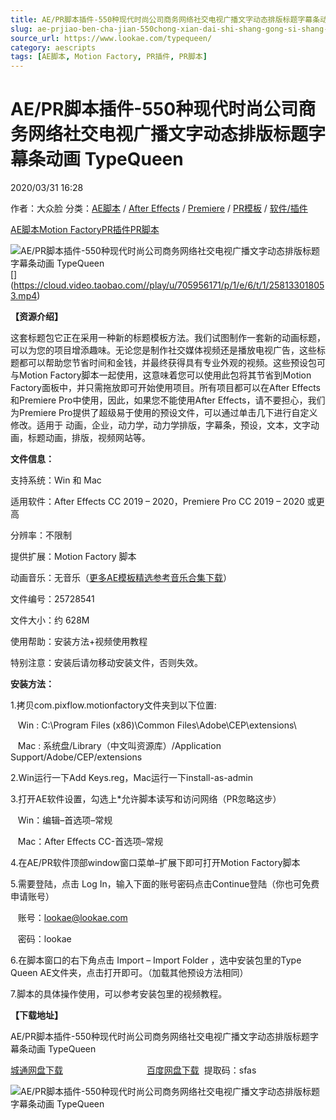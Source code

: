 ```yaml
---
title: AE/PR脚本插件-550种现代时尚公司商务网络社交电视广播文字动态排版标题字幕条动画 TypeQueen
slug: ae-prjiao-ben-cha-jian-550chong-xian-dai-shi-shang-gong-si-shang-wu-wang-luo-she-jiao-dian-shi-yan-bo-wen-zi-dong-tai-pai-ban-biao-ti-zi-mu-tiao-dong-hua-typequeen
source_url: https://www.lookae.com/typequeen/
category: aescripts
tags: [AE脚本, Motion Factory, PR插件, PR脚本]
---
```

# AE/PR脚本插件-550种现代时尚公司商务网络社交电视广播文字动态排版标题字幕条动画 TypeQueen

2020/03/31 16:28

作者：大众脸
分类：[AE脚本](https://www.lookae.com/after-effects/aescripts/) / [After Effects](https://www.lookae.com/after-effects/) / [Premiere](https://www.lookae.com/qitarjcj/premierezy/) / [PR模板](https://www.lookae.com/prmoban/) / [软件/插件](https://www.lookae.com/qitarjcj/)

[AE脚本](https://www.lookae.com/tag/ae%e8%84%9a%e6%9c%ac/)[Motion Factory](https://www.lookae.com/tag/motion-factory/)[PR插件](https://www.lookae.com/tag/pr%e6%8f%92%e4%bb%b6/)[PR脚本](https://www.lookae.com/tag/pr%e8%84%9a%e6%9c%ac/)

![AE/PR脚本插件-550种现代时尚公司商务网络社交电视广播文字动态排版标题字幕条动画 TypeQueen](https://www.lookae.com/wp-content/uploads/2020/03/TypeQueen.jpg "AE/PR脚本插件-550种现代时尚公司商务网络社交电视广播文字动态排版标题字幕条动画 TypeQueen-LookAE.com")  
[﻿[﻿﻿﻿]("https://cloud.video.taobao.com//play/u/705956171/p/1/e/6/t/1/258133018053.mp4)](https://cloud.video.taobao.com//play/u/705956171/p/1/e/6/t/1/258133018053.mp4)

**【资源介绍】**

这套标题包它正在采用一种新的标题模板方法。我们试图制作一套新的动画标题，可以为您的项目增添趣味。无论您是制作社交媒体视频还是播放电视广告，这些标题都可以帮助您节省时间和金钱，并最终获得具有专业外观的视频。这些预设包可与Motion Factory脚本一起使用，这意味着您可以使用此包将其节省到Motion Factory面板中，并只需拖放即可开始使用项目。所有项目都可以在After Effects和Premiere Pro中使用，因此，如果您不能使用After Effects，请不要担心，我们为Premiere Pro提供了超级易于使用的预设文件，可以通过单击几下进行自定义修改。适用于 动画，企业，动力学，动力学排版，字幕条，预设，文本，文字动画，标题动画，排版，视频网站等。

**文件信息：**

支持系统：Win 和 Mac

适用软件：After Effects CC 2019 – 2020，Premiere Pro CC 2019 – 2020 或更高

分辨率：不限制

提供扩展：Motion Factory 脚本

动画音乐：无音乐（[更多AE模板精选参考音乐合集下载](https://item.taobao.com/item.htm?spm=a1z10.1.w4004-2793089344.4.MUvxbV&id=37289930486)）

文件编号：25728541

文件大小：约 628M

使用帮助：安装方法+视频使用教程

特别注意：安装后请勿移动安装文件，否则失效。

**安装方法：**

1.拷贝com.pixflow.motionfactory文件夹到以下位置:

   Win : C:\Program Files (x86)\Common Files\Adobe\CEP\extensions\

   Mac : 系统盘/Library（中文叫资源库）/Application Support/Adobe/CEP/extensions

2.Win运行一下Add Keys.reg，Mac运行一下install-as-admin

3.打开AE软件设置，勾选上\*允许脚本读写和访问网络（PR忽略这步）

   Win：编辑–首选项–常规

   Mac：After Effects CC-首选项–常规

4.在AE/PR软件顶部window窗口菜单–扩展下即可打开Motion Factory脚本

5.需要登陆，点击 Log In，输入下面的账号密码点击Continue登陆（你也可免费申请账号）

   账号：lookae@lookae.com

   密码：lookae

6.在脚本窗口的右下角点击 Import – Import Folder ，选中安装包里的Type Queen AE文件夹，点击打开即可。（加载其他预设方法相同）

7.脚本的具体操作使用，可以参考安装包里的视频教程。

**【下载地址】**

AE/PR脚本插件-550种现代时尚公司商务网络社交电视广播文字动态排版标题字幕条动画 TypeQueen

[城通网盘下载](https://72k.us/file/680462-433857024)                                  [百度网盘下载](https://pan.baidu.com/s/1X06jYCdKY_DNebvoU6N_UA)  提取码：sfas

![AE/PR脚本插件-550种现代时尚公司商务网络社交电视广播文字动态排版标题字幕条动画 TypeQueen](https://img.alicdn.com/imgextra/i4/705956171/O1CN019zAQoF1vSMiIIclaH_!!705956171.jpg "AE/PR脚本插件-550种现代时尚公司商务网络社交电视广播文字动态排版标题字幕条动画 TypeQueen-LookAE.com")
